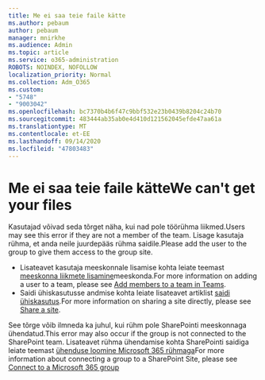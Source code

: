 ```yaml
---
title: Me ei saa teie faile kätte
ms.author: pebaum
author: pebaum
manager: mnirkhe
ms.audience: Admin
ms.topic: article
ms.service: o365-administration
ROBOTS: NOINDEX, NOFOLLOW
localization_priority: Normal
ms.collection: Adm_O365
ms.custom:
- "5748"
- "9003042"
ms.openlocfilehash: bc7370b4b6f47c9bbf532e23b0439b8204c24b70
ms.sourcegitcommit: 483444ab35ab0e4d410d121562045efde47aa61a
ms.translationtype: MT
ms.contentlocale: et-EE
ms.lasthandoff: 09/14/2020
ms.locfileid: "47803483"
---
```

# <a name="we-cant-get-your-files"></a><span data-ttu-id="93da5-102">Me ei saa teie faile kätte</span><span class="sxs-lookup"><span data-stu-id="93da5-102">We can't get your files</span></span>

<span data-ttu-id="93da5-103">Kasutajad võivad seda tõrget näha, kui nad pole töörühma liikmed.</span><span class="sxs-lookup"><span data-stu-id="93da5-103">Users may see this error if they are not a member of the team.</span></span> <span data-ttu-id="93da5-104">Lisage kasutaja rühma, et anda neile juurdepääs rühma saidile.</span><span class="sxs-lookup"><span data-stu-id="93da5-104">Please add the user to the group to give them access to the group site.</span></span>

- <span data-ttu-id="93da5-105">Lisateavet kasutaja meeskonnale lisamise kohta leiate teemast [meeskonna liikmete lisamine](https://support.office.com/article/add-people-to-a-team-aff2249d-b456-4bc3-81e7-52327b6b38e9)meeskonda.</span><span class="sxs-lookup"><span data-stu-id="93da5-105">For more information on adding a user to a team, please see [Add members to a team in Teams](https://support.office.com/article/add-people-to-a-team-aff2249d-b456-4bc3-81e7-52327b6b38e9).</span></span>
- <span data-ttu-id="93da5-106">Saidi ühiskasutusse andmise kohta leiate lisateavet artiklist [saidi ühiskasutus](https://support.office.com/article/Share-a-site-958771A8-D041-4EB8-B51C-AFEA2EAE3658).</span><span class="sxs-lookup"><span data-stu-id="93da5-106">For more information on sharing a site directly, please see [Share a site](https://support.office.com/article/Share-a-site-958771A8-D041-4EB8-B51C-AFEA2EAE3658).</span></span>

<span data-ttu-id="93da5-107">See tõrge võib ilmneda ka juhul, kui rühm pole SharePointi meeskonnaga ühendatud.</span><span class="sxs-lookup"><span data-stu-id="93da5-107">This error may also occur if the group is not connected to the SharePoint team.</span></span> <span data-ttu-id="93da5-108">Lisateavet rühma ühendamise kohta SharePointi saidiga leiate teemast [ühenduse loomine Microsoft 365 rühmaga](https://docs.microsoft.com/sharepoint/dev/transform/modernize-connect-to-office365-group)</span><span class="sxs-lookup"><span data-stu-id="93da5-108">For more information about connecting a group to a SharePoint Site, please see [Connect to a Microsoft 365 group](https://docs.microsoft.com/sharepoint/dev/transform/modernize-connect-to-office365-group)</span></span>
